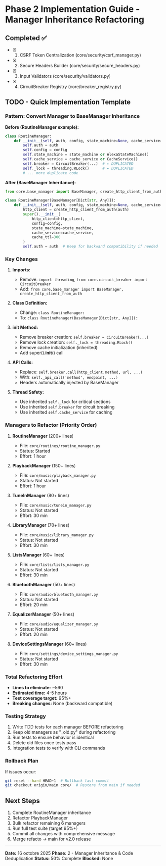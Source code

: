 # Phase 2 Implementation Guide - Manager Inheritance Refactoring

## Completed ✅

- [x] 1. CSRF Token Centralization (core/security/csrf_manager.py)
- [x] 2. Secure Headers Builder (core/security/secure_headers.py)
- [x] 3. Input Validators (core/security/validators.py)
- [x] 4. CircuitBreaker Registry (core/breaker_registry.py)

## TODO - Quick Implementation Template

### Pattern: Convert Manager to BaseManager Inheritance

**Before (RoutineManager example):**

```python
class RoutineManager:
    def __init__(self, auth, config, state_machine=None, cache_service=None):
        self.auth = auth
        self.config = config
        self.state_machine = state_machine or AlexaStateMachine()
        self.cache_service = cache_service or CacheService()
        self.breaker = CircuitBreaker(...)  # ← DUPLICATED
        self._lock = threading.RLock()      # ← DUPLICATED
        # ... more duplicate code
```

**After (BaseManager Inheritance):**

```python
from core.base_manager import BaseManager, create_http_client_from_auth

class RoutineManager(BaseManager[Dict[str, Any]]):
    def __init__(self, auth, config, state_machine=None, cache_service=None):
        http_client = create_http_client_from_auth(auth)
        super().__init__(
            http_client=http_client,
            config=config,
            state_machine=state_machine,
            cache_service=cache_service,
            cache_ttl=300
        )
        self.auth = auth  # Keep for backward compatibility if needed
```

### Key Changes

1. **Imports:**

   - Remove: `import threading`, `from core.circuit_breaker import CircuitBreaker`
   - Add: `from core.base_manager import BaseManager, create_http_client_from_auth`

2. **Class Definition:**

   - Change: `class RoutineManager:`
   - To: `class RoutineManager(BaseManager[Dict[str, Any]]):`

3. ****init** Method:**

   - Remove breaker creation: `self.breaker = CircuitBreaker(...)`
   - Remove lock creation: `self._lock = threading.RLock()`
   - Remove cache initialization (inherited)
   - Add super().**init**() call

4. **API Calls:**

   - Replace: `self.breaker.call(http_client.method, url, ...)`
   - With: `self._api_call('method', endpoint, ...)`
   - Headers automatically injected by BaseManager

5. **Thread Safety:**
   - Use inherited `self._lock` for critical sections
   - Use inherited `self.breaker` for circuit breaking
   - Use inherited `self.cache_service` for caching

### Managers to Refactor (Priority Order)

1. **RoutineManager** (200+ lines)

   - File: `core/routines/routine_manager.py`
   - Status: Started
   - Effort: 1 hour

2. **PlaybackManager** (150+ lines)

   - File: `core/music/playback_manager.py`
   - Status: Not started
   - Effort: 1 hour

3. **TuneInManager** (80+ lines)

   - File: `core/music/tunein_manager.py`
   - Status: Not started
   - Effort: 30 min

4. **LibraryManager** (70+ lines)

   - File: `core/music/library_manager.py`
   - Status: Not started
   - Effort: 30 min

5. **ListsManager** (60+ lines)

   - File: `core/lists/lists_manager.py`
   - Status: Not started
   - Effort: 30 min

6. **BluetoothManager** (50+ lines)

   - File: `core/audio/bluetooth_manager.py`
   - Status: Not started
   - Effort: 20 min

7. **EqualizerManager** (50+ lines)

   - File: `core/audio/equalizer_manager.py`
   - Status: Not started
   - Effort: 20 min

8. **DeviceSettingsManager** (60+ lines)
   - File: `core/settings/device_settings_manager.py`
   - Status: Not started
   - Effort: 30 min

### Total Refactoring Effort

- **Lines to eliminate:** ~560
- **Estimated time:** 4-5 hours
- **Test coverage target:** 95%+
- **Breaking changes:** None (backward compatible)

### Testing Strategy

1. Write TDD tests for each manager BEFORE refactoring
2. Keep old managers as "\_old.py" during refactoring
3. Run tests to ensure behavior is identical
4. Delete old files once tests pass
5. Integration tests to verify with CLI commands

### Rollback Plan

If issues occur:

```bash
git reset --hard HEAD~1  # Rollback last commit
git checkout origin/main core/  # Restore from main if needed
```

## Next Steps

1. Complete RoutineManager inheritance
2. Refactor PlaybackManager
3. Bulk refactor remaining 6 managers
4. Run full test suite (target 95%+)
5. Commit all changes with comprehensive message
6. Merge refacto → main for v2.0 release

---

**Date:** 16 octobre 2025
**Phase:** 2 - Manager Inheritance & Code Deduplication
**Status:** 50% Complete
**Blocked:** None
